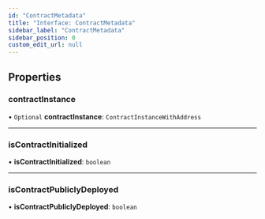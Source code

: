 ```yaml
---
id: "ContractMetadata"
title: "Interface: ContractMetadata"
sidebar_label: "ContractMetadata"
sidebar_position: 0
custom_edit_url: null
---
```


## Properties

### contractInstance

• `Optional` **contractInstance**: `ContractInstanceWithAddress`

___

### isContractInitialized

• **isContractInitialized**: `boolean`

___

### isContractPubliclyDeployed

• **isContractPubliclyDeployed**: `boolean`
